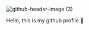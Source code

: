 ![github-header-image (3)](https://user-images.githubusercontent.com/113910783/191701205-ad535c76-94ea-4d15-92d0-ab19da88ddd5.png)

Hello, this is my github profile 👀
